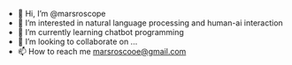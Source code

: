 - 👋 Hi, I’m @marsroscope
- 👀 I’m interested in natural language processing and human-ai interaction
- 🌱 I’m currently learning chatbot programming
- 💞️ I’m looking to collaborate on ...
- 📫 How to reach me marsroscooe@gmail.com

<!---
marsroscope/marsroscope is a ✨ special ✨ repository because its `README.md` (this file) appears on your GitHub profile.
You can click the Preview link to take a look at your changes.
--->
